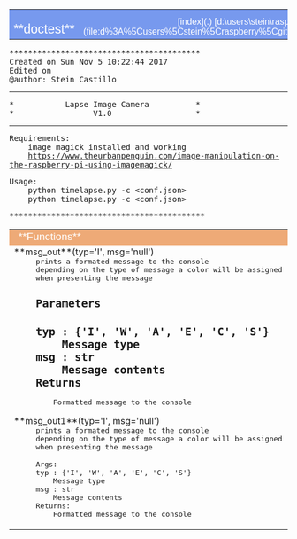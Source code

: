 <table width="100%" cellspacing="0" cellpadding="2" border="0" summary="heading">

<tbody>

<tr bgcolor="#7799ee">

<td valign="bottom">   
<font color="#ffffff" face="helvetica, arial">   
<big><big>**doctest**</big></big></font></td>

<td align="right" valign="bottom"><font color="#ffffff" face="helvetica, arial">[index](.)  
[d:\users\stein\raspberry\git\timelapse\doctest.py](file:d%3A%5Cusers%5Cstein%5Craspberry%5Cgit%5Ctimelapse%5Cdoctest.py)</font></td>

</tr>

</tbody>

</table>

<tt>*****************************************  
Created on Sun Nov 5 10:22:44 2017  
Edited on   
@author: Stein Castillo  

*****************************************  
*           Lapse Image Camera          *  
*                 V1.0                  *  
*****************************************  

Requirements:  
    image magick installed and working  
    https://www.theurbanpenguin.com/image-manipulation-on-the-raspberry-pi-using-imagemagick/  

Usage:   
    python timelapse.py -c <conf.json>  
    python timelapse.py -c <conf.json>   

******************************************</tt>

<table width="100%" cellspacing="0" cellpadding="2" border="0" summary="section">

<tbody>

<tr bgcolor="#eeaa77">

<td colspan="3" valign="bottom">   
<font color="#ffffff" face="helvetica, arial"><big>**Functions**</big></font></td>

</tr>

<tr>

<td width="100%">

<dl>

<dt><a name="-msg_out">**msg_out**</a>(typ='I', msg='null')</dt>

<dd><tt>prints a formated message to the console  
depending on the type of message a color will be assigned  
when presenting the message  

Parameters  
----------  
typ : {'I', 'W', 'A', 'E', 'C', 'S'}  
    Message type  
msg : str  
    Message contents  
Returns  
-------  
    Formatted message to the console</tt></dd>

</dl>

<dl>

<dt><a name="-msg_out1">**msg_out1**</a>(typ='I', msg='null')</dt>

<dd><tt>prints a formated message to the console  
depending on the type of message a color will be assigned  
when presenting the message  

Args:  
typ : {'I', 'W', 'A', 'E', 'C', 'S'}  
    Message type  
msg : str  
    Message contents  
Returns:  
    Formatted message to the console</tt></dd>

</dl>

</td>

</tr>

</tbody>

</table>